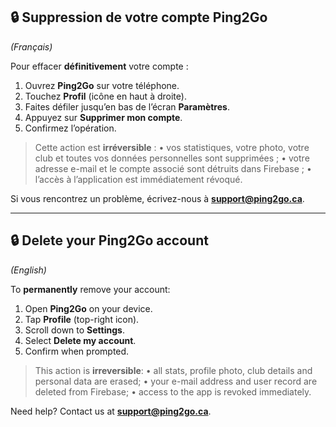 ## 🔒 Suppression de votre compte Ping2Go

*(Français)*

Pour effacer **définitivement** votre compte :

1. Ouvrez **Ping2Go** sur votre téléphone.
2. Touchez **Profil** (icône en haut à droite).
3. Faites défiler jusqu’en bas de l’écran **Paramètres**.
4. Appuyez sur **Supprimer mon compte**.
5. Confirmez l’opération.

> Cette action est **irréversible** :
> • vos statistiques, votre photo, votre club et toutes vos données personnelles sont supprimées ;
> • votre adresse e-mail et le compte associé sont détruits dans Firebase ;
> • l’accès à l’application est immédiatement révoqué.

Si vous rencontrez un problème, écrivez-nous à **[support@ping2go.ca](mailto:support@ping2go.ca)**.

---

## 🔒 Delete your Ping2Go account

*(English)*

To **permanently** remove your account:

1. Open **Ping2Go** on your device.
2. Tap **Profile** (top-right icon).
3. Scroll down to **Settings**.
4. Select **Delete my account**.
5. Confirm when prompted.

> This action is **irreversible**:
> • all stats, profile photo, club details and personal data are erased;
> • your e-mail address and user record are deleted from Firebase;
> • access to the app is revoked immediately.

Need help? Contact us at **[support@ping2go.ca](mailto:support@ping2go.ca)**.
